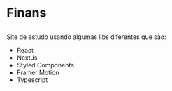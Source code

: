 # Finans

##

Site de estudo usando algumas libs diferentes que são:

<ul>
  <li>React</li>
  <li>NextJs</li>
  <li>Styled Components</li>
  <li>Framer Motion</li>
  <li>Typescript</li>
</ul>
